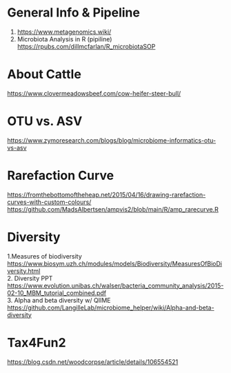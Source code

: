 # General Info & Pipeline
1. https://www.metagenomics.wiki/<br/>
2. Microbiota Analysis in R (pipiline)\
https://rpubs.com/dillmcfarlan/R_microbiotaSOP
# About Cattle
https://www.clovermeadowsbeef.com/cow-heifer-steer-bull/<br/>

# OTU vs. ASV
https://www.zymoresearch.com/blogs/blog/microbiome-informatics-otu-vs-asv<br/>

# Rarefaction Curve
https://fromthebottomoftheheap.net/2015/04/16/drawing-rarefaction-curves-with-custom-colours/<br/>
https://github.com/MadsAlbertsen/ampvis2/blob/main/R/amp_rarecurve.R<br/>

# Diversity
1.Measures of biodiversity\
https://www.biosym.uzh.ch/modules/models/Biodiversity/MeasuresOfBioDiversity.html<br/>
2. Diversity PPT
https://www.evolution.unibas.ch/walser/bacteria_community_analysis/2015-02-10_MBM_tutorial_combined.pdf<br/>
3. Alpha and beta diversity w/ QIIME\
https://github.com/LangilleLab/microbiome_helper/wiki/Alpha-and-beta-diversity<br/>

# Tax4Fun2
https://blog.csdn.net/woodcorpse/article/details/106554521<br/>

